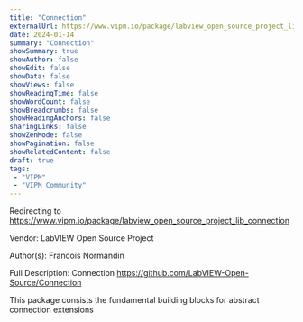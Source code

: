 ```yaml
---
title: "Connection"
externalUrl: https://www.vipm.io/package/labview_open_source_project_lib_connection
date: 2024-01-14
summary: "Connection"
showSummary: true
showAuthor: false
showEdit: false
showData: false
showViews: false
showReadingTime: false
showWordCount: false
showBreadcrumbs: false
showHeadingAnchors: false
sharingLinks: false
showZenMode: false
showPagination: false
showRelatedContent: false
draft: true
tags:
 - "VIPM"
 - "VIPM Community"
---
```


Redirecting to https://www.vipm.io/package/labview_open_source_project_lib_connection

Vendor: LabVIEW Open Source Project

Author(s): Francois Normandin
 
Full Description:
Connection
https://github.com/LabVIEW-Open-Source/Connection

This package consists the fundamental building blocks for abstract connection extensions